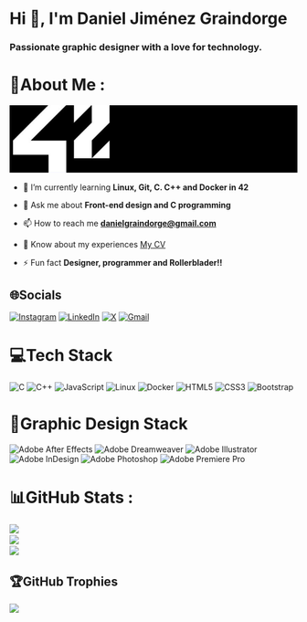 <h1 align="left">Hi 👋, I'm Daniel Jiménez Graindorge</h1>
<h3 align="left">Passionate graphic designer with a love for technology.</h3>

# 💫About Me :
![Banner](https://github.com/BishopVK/BishopVK/blob/main/42-banner.jpg)
- 🌱 I’m currently learning **Linux, Git, C. C++ and Docker in 42**

- 💬 Ask me about **Front-end design and C programming**

- 📫 How to reach me **danielgraindorge@gmail.com**

<!-- - 📄 Know about my experiences [My CV](https://drive.google.com/file/d/14Xea7BIkPWYoE5pXPSPCnySn77rHSYGJ/view?usp=sharing) -->

- 📄 Know about my experiences <a href="https://drive.google.com/file/d/14Xea7BIkPWYoE5pXPSPCnySn77rHSYGJ/view?usp=sharing" target="_blank">My CV</a>

- ⚡ Fun fact **Designer, programmer and Rollerblader!!**

## 🌐Socials
<!-- [![Instagram](https://img.shields.io/badge/Instagram-%23E4405F.svg?logo=Instagram&logoColor=white)](https://instagram.com/danieljimenezgraindorge) [![LinkedIn](https://img.shields.io/badge/LinkedIn-%230077B5.svg?logo=linkedin&logoColor=white)](https://www.linkedin.com/in/daniel-jim%C3%A9nez-graindorge-10582150/) [![Twitter](https://img.shields.io/badge/Twitter-%231DA1F2.svg?logo=Twitter&logoColor=white)](https://twitter.com/grain_) -->

<a href="https://instagram.com/danieljimenezgraindorge" target="_blank">![Instagram](https://img.shields.io/badge/Instagram-%23E4405F.svg?style=for-the-badge&logo=Instagram&logoColor=white)</a>
<a href="https://www.linkedin.com/in/daniel-jim%C3%A9nez-graindorge-10582150/" target="_blank">![LinkedIn](https://img.shields.io/badge/linkedin-%230077B5.svg?style=for-the-badge&logo=linkedin&logoColor=white)</a>
<a href="https://x.com/Grain_" target="_blank">![X](https://img.shields.io/badge/X-%23000000.svg?style=for-the-badge&logo=X&logoColor=white)</a>
<a href="mailto:danielgraindorge@gmail.com" target="_blank">![Gmail](https://img.shields.io/badge/Gmail-D14836?style=for-the-badge&logo=gmail&logoColor=white)</a>

# 💻Tech Stack
![C](https://img.shields.io/badge/c-%2300599C.svg?style=for-the-badge&logo=c&logoColor=white) ![C++](https://img.shields.io/badge/c++-%2300599C.svg?style=for-the-badge&logo=c%2B%2B&logoColor=white) ![JavaScript](https://img.shields.io/badge/javascript-%23323330.svg?style=for-the-badge&logo=javascript&logoColor=%23F7DF1E) ![Linux](https://img.shields.io/badge/Linux-FCC624?style=for-the-badge&logo=linux&logoColor=black) ![Docker](https://img.shields.io/badge/docker-%230db7ed.svg?style=for-the-badge&logo=docker&logoColor=white) ![HTML5](https://img.shields.io/badge/html5-%23E34F26.svg?style=for-the-badge&logo=html5&logoColor=white) ![CSS3](https://img.shields.io/badge/css3-%231572B6.svg?style=for-the-badge&logo=css3&logoColor=white) ![Bootstrap](https://img.shields.io/badge/bootstrap-%23563D7C.svg?style=for-the-badge&logo=bootstrap&logoColor=white)

# 🎨Graphic Design Stack
![Adobe After Effects](https://img.shields.io/badge/Adobe%20After%20Effects-9999FF.svg?style=for-the-badge&logo=Adobe%20After%20Effects&logoColor=white) ![Adobe Dreamweaver](https://img.shields.io/badge/Adobe%20Dreamweaver-FF61F6.svg?style=for-the-badge&logo=Adobe%20Dreamweaver&logoColor=white) ![Adobe Illustrator](https://img.shields.io/badge/adobeillustrator-%23FF9A00.svg?style=for-the-badge&logo=adobeillustrator&logoColor=white) ![Adobe InDesign](https://img.shields.io/badge/Adobe%20InDesign-49021F?style=for-the-badge&logo=adobeindesign&logoColor=white) ![Adobe Photoshop](https://img.shields.io/badge/adobephotoshop-%2331A8FF.svg?style=for-the-badge&logo=adobephotoshop&logoColor=white) ![Adobe Premiere Pro](https://img.shields.io/badge/Adobe%20Premiere%20Pro-9999FF.svg?style=for-the-badge&logo=Adobe%20Premiere%20Pro&logoColor=white)

# 📊GitHub Stats :
![](https://github-readme-stats.vercel.app/api?username=BishopVK&theme=radical&hide_border=false&include_all_commits=true&count_private=true)<br/>
![](https://github-readme-streak-stats.herokuapp.com/?user=BishopVK&theme=radical&hide_border=false)<br/>
![](https://github-readme-stats.vercel.app/api/top-langs/?username=BishopVK&theme=radical&hide_border=false&include_all_commits=true&count_private=true&layout=compact)

## 🏆GitHub Trophies
![](https://github-trophies.vercel.app/?username=BishopVK&theme=onedark&no-frame=true&no-bg=true&margin-w=4)

